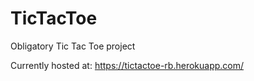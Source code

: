 # TicTacToe
Obligatory Tic Tac Toe project

Currently hosted at:
https://tictactoe-rb.herokuapp.com/
